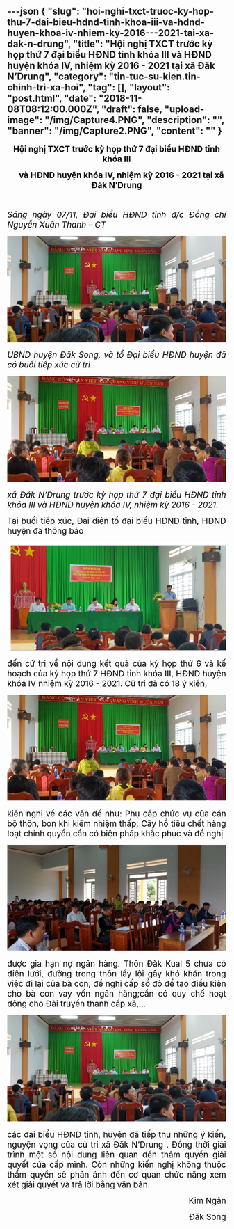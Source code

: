 ---json
{
    "slug": "hoi-nghi-txct-truoc-ky-hop-thu-7-dai-bieu-hdnd-tinh-khoa-iii-va-hdnd-huyen-khoa-iv-nhiem-ky-2016---2021-tai-xa-dak-n-drung",
    "title": "Hội nghị TXCT trước kỳ họp thứ 7 đại biểu HĐND tỉnh khóa III và HĐND huyện khóa IV, nhiệm kỳ 2016 - 2021 tại xã Đăk N’Drung",
    "category": "tin-tuc-su-kien.tin-chinh-tri-xa-hoi",
    "tag": [],
    "layout": "post.html",
    "date": "2018-11-08T08:12:00.000Z",
    "draft": false,
    "upload-image": "/img/Capture4.PNG",
    "description": "",
    "banner": "/img/Capture2.PNG",
    "__content__": ""
}
---
<p style="text-align:center"><strong><span style="font-size:14.0pt"><span style="color:black">Hội nghị TXCT trước kỳ họp thứ 7 đại biểu HĐND tỉnh kh&oacute;a III</span></span></strong></p>

<p style="text-align:center"><strong><span style="font-size:14.0pt"><span style="color:black">&nbsp;&nbsp;&nbsp; &nbsp;v&agrave; HĐND huyện kh&oacute;a IV, nhiệm kỳ 2016 - 2021 tại x&atilde; Đăk N&rsquo;Drung</span></span></strong></p>

<p style="text-align:justify">&nbsp;</p>

<p style="text-align:justify"><em><span style="font-size:14.0pt"><span style="color:black">S&aacute;ng ng&agrave;y 07/11, Đại biểu HĐND tỉnh đ/c Đồng ch&iacute; Nguyễn Xu&acirc;n Thanh &ndash; CT</span></span></em></p>

<p style="text-align:justify"><img alt="" src="/img/Capture2.PNG" /></p>

<p style="text-align:justify"><em><span style="font-size:14.0pt"><span style="color:black">UBND huyện Đăk Song, v&agrave; tổ Đại biểu HĐND huyện đ&atilde; c&oacute; buổi tiếp x&uacute;c cử tri</span></span></em></p>

<p style="text-align:justify"><em><span style="font-size:14.0pt"><span style="color:black"><img alt="" src="/img/Capture1.PNG" /></span></span></em></p>

<p style="text-align:justify"><em><span style="font-size:14.0pt"><span style="color:black">x&atilde; Đăk N&rsquo;Drung trước kỳ họp thứ 7 đại biểu HĐND tỉnh kh&oacute;a III v&agrave; HĐND huyện kh&oacute;a IV, nhiệm kỳ 2016 - 2021.</span></span></em></p>

<p style="text-align:justify"><span style="font-size:14.0pt"><span style="color:black">Tại buổi tiếp x&uacute;c, Đại diện tổ đại biểu HĐND tỉnh, HĐND huyện đ&atilde; th&ocirc;ng b&aacute;o</span></span></p>

<p style="text-align:justify"><span style="font-size:14.0pt"><span style="color:black"><img alt="" src="/img/Capture3.PNG" /></span></span></p>

<p style="text-align:justify"><span style="font-size:14.0pt"><span style="color:black">đến cử tri về nội dung kết quả của kỳ họp thứ 6 v&agrave; kế hoạch của kỳ họp thứ 7 HĐND tỉnh kh&oacute;a III, HĐND huyện kh&oacute;a IV nhiệm kỳ 2016 - 2021. Cử tri đ&atilde; c&oacute; 18 &yacute; kiến,</span></span></p>

<p style="text-align:justify"><span style="font-size:14.0pt"><span style="color:black"><img alt="" src="/img/Capture1.PNG" /></span></span></p>

<p style="text-align:justify"><span style="font-size:14.0pt"><span style="color:black">kiến nghị về c&aacute;c vấn đề như: Phụ cấp chức vụ của c&aacute;n bộ th&ocirc;n, bon khi ki&ecirc;m nhiệm thấp; C&acirc;y hồ ti&ecirc;u chết h&agrave;ng loạt ch&iacute;nh quyền cần c&oacute; biện ph&aacute;p khắc phục v&agrave; đề nghị</span></span><span style="font-size:14.0pt"><span style="color:black"> </span></span></p>

<p style="text-align:justify"><span style="font-size:14.0pt"><span style="color:black"><img alt="" src="/img/Capture6.PNG" /></span></span></p>

<p style="text-align:justify"><span style="font-size:14.0pt"><span style="color:black">được gia hạn nợ ng&acirc;n h&agrave;ng. Th&ocirc;n Đăk Kual 5 chưa c&oacute; điện lưới, đường trong th&ocirc;n lầy lội g&acirc;y kh&oacute; khăn trong việc đi lại của b&agrave; con; đề nghị cấp sổ đỏ để tạo điều kiện cho b&agrave; con vay vốn ng&acirc;n h&agrave;ng;cần c&oacute; quy chế hoạt động cho Đ&agrave;i truyền thanh cấp x&atilde;,&hellip;</span></span></p>

<p style="text-align:justify"><span style="font-size:14.0pt"><span style="color:black"><img alt="" src="/img/Capture4.PNG" /></span></span></p>

<p style="text-align:justify"><span style="font-size:14.0pt"><span style="color:black">c&aacute;c đại biểu HĐND tỉnh, huyện đ&atilde; tiếp thu những &yacute; kiến, nguyện vọng của cử tri x&atilde; Đăk N&rsquo;Drung . Đồng thời giải tr&igrave;nh một số nội dung li&ecirc;n quan đến thẩm quyền giải quyết của cấp m&igrave;nh. C&ograve;n những kiến nghị kh&ocirc;ng thuộc thẩm quyền sẽ phản &aacute;nh đến cơ quan chức năng xem x&eacute;t giải quyết v&agrave; trả lời bằng văn bản.</span></span></p>

<p style="text-align:right"><span style="font-size:14.0pt"><span style="color:black">Kim Ng&acirc;n</span></span></p>

<p style="text-align:right"><span style="font-size:14.0pt"><span style="color:black">Đăk Song</span></span></p>

<p>&nbsp;</p>
